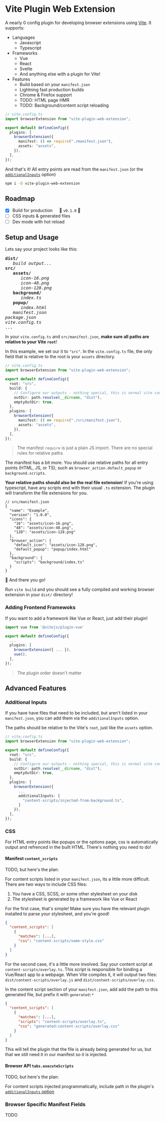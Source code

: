 # Vite Plugin Web Extension

A nearly 0 config plugin for developing browser extensions using [Vite](https://vitejs.dev/). It supports:

- Languages
  - Javascript
  - Typescript
- Frameworks
  - Vue
  - React
  - Svelte
  - And anything else with a plugin for Vite!
- Features
  - Build based on your `manifest.json`
  - Lightning fast production builds
  - Chrome & Firefox support
  - TODO: HTML page HMR
  - TODO: Background/content script reloading

```ts
// vite.config.ts
import browserExtension from "vite-plugin-web-extension";

export default defineConfig({
  plugins: [
    browserExtension({
      manifest: () => require("./manifest.json"),
      assets: "assets",
    }),
  ],
});
```

And that's it! All entry points are read from the `manifest.json` (or the [`additionalInputs`](#additional-inputs) option)

```bash
npm i -D vite-plugin-web-extension
```

## Roadmap

- [x] Build for production &emsp; :tada: `v0.1.0` :tada:
- [ ] CSS inputs & generated files
- [ ] Dev mode with hot reload

## Setup and Usage

Lets say your project looks like this:

<pre>
<strong>dist/</strong>
   <i>build output...</i>
<strong>src/</strong>
   <strong>assets/</strong>
      <i>icon-16.png</i>
      <i>icon-48.png</i>
      <i>icon-128.png</i>
   <strong>background/</strong>
      <i>index.ts</i>
   <strong>popup/</strong>
      <i>index.html</i>
   <i>manifest.json</i>
<i>package.json</i>
<i>vite.config.ts</i>
<i>...</i>
</pre>

In your `vite.config.ts` and `src/manifest.json`, **make sure all paths are relative to your Vite `root`**!

In this example, we set our it to `"src"`. In the `vite.config.ts` file, the only field that is relative to the root is your `assets` directory.

```ts
// vite.config.ts
import browserExtension from "vite-plugin-web-extension";

export default defineConfig({
  root: "src",
  build: {
    // Configure our outputs - nothing special, this is normal vite config
    outDir: path.resolve(__dirname, "dist"),
    emptyOutDir: true,
  },
  plugins: [
    browserExtension({
      manifest: () => require("./src/manifest.json"),
      assets: "assets",
    }),
  ],
});
```

> The manifest `require` is just a plain JS import. There are no special rules for relative paths

The manifest has a bit more. You should use relative paths for all entry points (HTML, JS, or TS), such as `browser_action.default_popup` or `background.scripts`.

**Your relative paths should also be the real file extension**! If you're using typescript, have any scripts end with their usual `.ts` extension. The plugin will transform the file extensions for you.

```jsonc
// src/manifest.json
{
  "name": "Example",
  "version": "1.0.0",
  "icons": {
    "16": "assets/icon-16.png",
    "48": "assets/icon-48.png",
    "128": "assets/icon-128.png"
  },
  "browser_action": {
    "default_icon": "assets/icon-128.png",
    "default_popup": "popup/index.html"
  },
  "background": {
    "scripts": "background/index.ts"
  }
}
```

:sparkler: And there you go!

Run `vite build` and you should see a fully compiled and working browser extension in your `dist/` directory!

### Adding Frontend Framewoks

If you want to add a framework like Vue or React, just add their plugin!

```ts
import vue from '@vitejs/plugin-vue'

export default defineConfig({
  ...
  plugins: [
    browserExtension({ ... }),
    vue(),
  ],
});
```

> The plugin order doesn't matter

## Advanced Features

### Additional Inputs

If you have have files that need to be included, but aren't listed in your `manifest.json`, you can add them via the `additionalInputs` option.

The paths should be relative to the Vite's `root`, just like the `assets` option.

```ts
// vite.config.ts
import browserExtension from "vite-plugin-web-extension";

export default defineConfig({
  root: "src",
  build: {
    // Configure our outputs - nothing special, this is normal vite config
    outDir: path.resolve(__dirname, "dist"),
    emptyOutDir: true,
  },
  plugins: [
    browserExtension({
      ...
      additionalInputs: [
        "content-scripts/injected-from-background.ts",
      ]
    }),
  ],
});
```

### CSS

For HTML entry points like popups or the options page, css is automatically output and refrenced in the built HTML. There's nothing you need to do!

#### Manifest `content_scripts`

TODO, but here's the plan:

For content scripts listed in your `manifest.json`, its a little more difficult. There are two ways to include CSS files:

1. You have a CSS, SCSS, or some other stylesheet on your disk
1. The stylesheet is generated by a framework like Vue or React

For the first case, that's simple! Make sure you have the relevant plugin installed to parse your stylesheet, and you're good!

```json
{
  "content_scripts": [
    {
      "matches": [...],
      "css": "content-scripts/some-style.css"
    }
  ]
}
```

For the second case, it's a little more involved. Say your content script at `content-scripts/overlay.ts`. This script is responsible for binding a Vue/React app to a webpage. When Vite compiles it, it will output two files: `dist/content-scripts/overlay.js` and `dist/content-scripts/overlay.css`.

In the content script section of your `manifest.json`, add add the path to this generated file, but prefix it with `generated:*`

```json
{
  "content_scripts": [
    {
      "matches": [...],
      "scripts": "content-scripts/overlay.ts",
      "css": "generated:content-scripts/overlay.css"
    }
  ]
}
```

This will tell the plugin that the file is already being generated for us, but that we still need it in our manifest so it is injected.

#### Browser API `tabs.executeScripts`

TODO, but here's the plan:

For content scripts injected programmatically, include path in the plugin's [`additionalInputs` option](#additional-inputs)

### Browser Specific Manifest Fields

TODO
